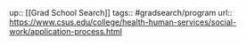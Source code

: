 ---
---
up:: [[Grad School Search]]
tags:: #gradsearch/program 
url:: https://www.csus.edu/college/health-human-services/social-work/application-process.html

